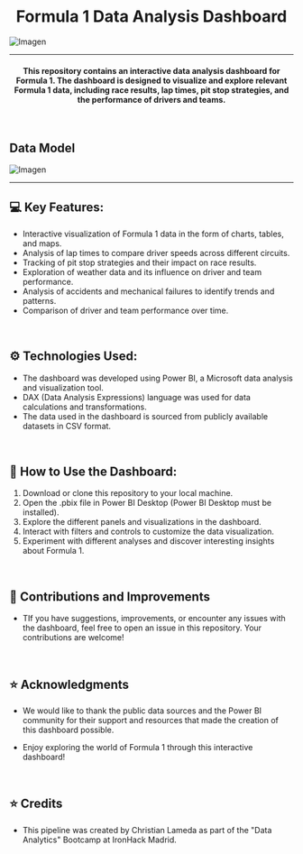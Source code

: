 <div align="center">

# **Formula 1 Data Analysis Dashboard** </div>
![Imagen](https://www.newsauto.it/wp-content/uploads/2017/11/logo-formula-1-f1-2018.jpg)

---

#### <div align="center">**This repository contains an interactive data analysis dashboard for Formula 1. The dashboard is designed to visualize and explore relevant Formula 1 data, including race results, lap times, pit stop strategies, and the performance of drivers and teams.** </div>

&nbsp;

## **Data Model** ##
![Imagen](https://ibb.co/yf89CKd)

---

## 💻 **Key Features:** ##

* Interactive visualization of Formula 1 data in the form of charts, tables, and maps.
* Analysis of lap times to compare driver speeds across different circuits.
* Tracking of pit stop strategies and their impact on race results.
* Exploration of weather data and its influence on driver and team performance.
* Analysis of accidents and mechanical failures to identify trends and patterns.
* Comparison of driver and team performance over time.

&nbsp;

##  ⚙️ **Technologies Used:**

* The dashboard was developed using Power BI, a Microsoft data analysis and visualization tool.
* DAX (Data Analysis Expressions) language was used for data calculations and transformations.
* The data used in the dashboard is sourced from publicly available datasets in CSV format.

&nbsp;
## 💾  **How to Use the Dashboard:**

1. Download or clone this repository to your local machine.
2. Open the .pbix file in Power BI Desktop (Power BI Desktop must be installed).
3. Explore the different panels and visualizations in the dashboard.
4. Interact with filters and controls to customize the data visualization.
5. Experiment with different analyses and discover interesting insights about Formula 1.

&nbsp;
## 🎯 **Contributions and Improvements**
* TIf you have suggestions, improvements, or encounter any issues with the dashboard, feel free to open an issue in this repository. Your contributions are welcome!

&nbsp;
## ⭐️ **Acknowledgments**
* We would like to thank the public data sources and the Power BI community for their support and resources that made the creation of this dashboard possible.

* Enjoy exploring the world of Formula 1 through this interactive dashboard!

&nbsp;
## ⭐️ **Credits**
* This pipeline was created by Christian Lameda as part of the "Data Analytics" Bootcamp at IronHack Madrid. 









